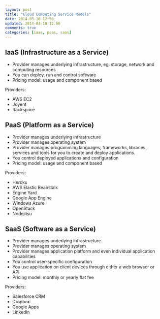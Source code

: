 ```yaml
---
layout: post
title: "Cloud Computing Service Models"
date: 2014-03-10 12:50
updated: 2014-03-10 12:50
comments: true
categories: [iaas, paas, saas]
---
```


## IaaS (Infrastructure as a Service)

- Provider manages underlying infrastructure, eg. storage, network and computing resources
- You can deploy, run and control software
- Pricing model: usage and component based

Providers:

- AWS EC2
- Joyent
- Rackspace

## PaaS (Platform as a Service)

- Provider manages underlying infrastructure
- Provider manages operating system
- Provider manages programming languages, frameworks, libraries, services and tools for you to create and deploy applications.
- You control deployed applications and configuration
- Pricing model: usage and component based

Providers:

- Heroku
- AWS Elastic Beanstalk
- Engine Yard
- Google App Engine
- Windows Azure
- OpenStack
- Nodejitsu

## SaaS (Software as a Service)

- Provider manages underlying infrastructure
- Provider manages operating system
- Provider manages application platform and even individual application capabilities
- You control user-specific configuration
- You use application on client devices through either a web browser or API
- Pricing model: monthly or yearly flat fee

Providers:

- Salesforce CRM
- Dropbox
- Google Apps
- LinkedIn



